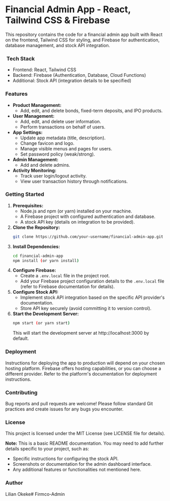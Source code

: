 #  Financial Admin App - React, Tailwind CSS & Firebase

This repository contains the code for a financial admin app built with React on the frontend, Tailwind CSS for styling, and Firebase for authentication, database management, and stock API integration.

### ️ Tech Stack

* Frontend: React, Tailwind CSS
* Backend: Firebase (Authentication, Database, Cloud Functions)
* Additional: Stock API (integration details to be specified)

###   Features

* **Product Management:**
    * Add, edit, and delete bonds, fixed-term deposits, and IPO products.
* **User Management:**
    * Add, edit, and delete user information.
    * Perform transactions on behalf of users.
* **App Settings:**
    * Update app metadata (title, description).
    * Change favicon and logo.
    * Manage visible menus and pages for users.
    * Set password policy (weak/strong).
* **Admin Management:**
    * Add and delete admins.
* **Activity Monitoring:**
    * Track user login/logout activity.
    * View user transaction history through notifications.

###  Getting Started

1. **Prerequisites:**
    * Node.js and npm (or yarn) installed on your machine.
    * A Firebase project with configured authentication and database.
    * A stock API key (details on integration to be provided).
2. **Clone the Repository:**
    ```bash
    git clone https://github.com/your-username/financial-admin-app.git
    ```
3. **Install Dependencies:**
    ```bash
    cd financial-admin-app
    npm install (or yarn install)
    ```
4. **Configure Firebase:**
    * Create a `.env.local` file in the project root.
    * Add your Firebase project configuration details to the `.env.local` file (refer to Firebase documentation for details).
5. **Configure Stock API:**
    * Implement stock API integration based on the specific API provider's documentation. 
    * Store API key securely (avoid committing it to version control).
6. **Start the Development Server:**
    ```bash
    npm start (or yarn start)
    ```
    This will start the development server at http://localhost:3000 by default.

###   Deployment

Instructions for deploying the app to production will depend on your chosen hosting platform. Firebase offers hosting capabilities, or you can choose a different provider. Refer to the platform's documentation for deployment instructions.

###   Contributing

Bug reports and pull requests are welcome! Please follow standard Git practices and create issues for any bugs you encounter.

###   License

This project is licensed under the MIT License (see LICENSE file for details).

**Note:** This is a basic README documentation. You may need to add further details specific to your project, such as:

* Specific instructions for configuring the stock API.
* Screenshots or documentation for the admin dashboard interface.
* Any additional features or functionalities not mentioned here.

###   Author

Lilian Okeke# Firmco-Admin
